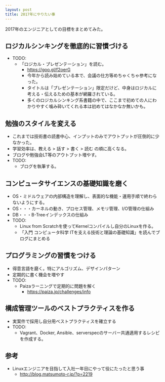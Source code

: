 ```yaml
---
layout: post
title: 2017年にやりたい事
---
```

2017年のエンジニアとしての目標をまとめてみた。
<!-- more -->
## ロジカルシンキングを徹底的に習慣づける
- TODO:
  - 「ロジカル・プレゼンテーション」を読む。
    - https://goo.gl/f2oerG
    - 今年から読み始めている本で、会議の仕方等めちゃくちゃ参考になった。
    - タイトルは「プレゼンテーション」限定だけど、中身はロジカルに考える・伝えるための基本が網羅されている。
    - 多くのロジカルシンキング系書籍の中で、ここまで初めての人にわかりやすく噛み砕いてくれる本は初めてはなかなか無いかも。

## 勉強のスタイルを変える
- これまでは技術書の読書中心、インプットのみでアウトプットが圧倒的に少なかった。
- 学習効率は、教える > 話す > 書く > 読む の順に高くなる。
- ブログや勉強会LT等のアウトプット増やす。
- TODO:
  - ブログを執筆する。

## コンピュータサイエンスの基礎知識を磨く
- OS・ミドルウェアの内部構造を理解し、表面的な機能・運用手順で終わらないようにする。
- OS・・・カーネルの動き、プロセス管理、メモリ管理、I/O管理の仕組み
- DB・・・B-Treeインデックスの仕組み
- TODO:
  - Linux from Scratchを使ってKernelコンパイルし自分のLinuxを作る。
  - 「入門 コンピュータ科学 ITを支える技術と理論の基礎知識」を読んでブログにまとめる

## プログラミングの習慣をつける
- 得意言語を磨く。特にアルゴリズム、デザインパターン
- 定期的に書く機会を増やす
- TODO:
  - Paizaラーニングで定期的に問題を解く
    - https://paiza.jp/challenges/info

## 構成管理ツールのベストプラクティスを作る
- 実案件で採用し自分用ベストプラクティスを確立する
- TODO:
  - Vagrant、Docker, Ansible、serverspecのサーバー共通適用するレシピを作成する。

## 参考
- Linuxエンジニアを目指して入社一年目にやって役にたったと思う事
  - http://blog.matsumoto-r.jp/?p=2219
